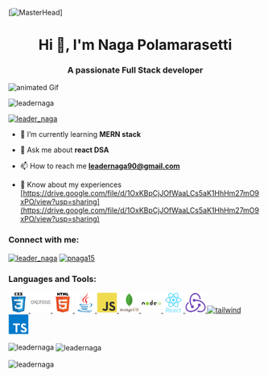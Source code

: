 [![MasterHead](https://raw.githubusercontent.com/TheDudeThatCode/TheDudeThatCode/master/Assets/Developer.gif)]
<h1 align="center">Hi 👋, I'm Naga Polamarasetti</h1>
<h3 align="center">A passionate Full Stack developer</h3>
<img style="margin:auto,display:block"  width="400" src="https://camo.githubusercontent.com/40165a147c3dcea0fa1db780bb533fc5f98546ccfb9d5d05ddb2f429277f5348/68747470733a2f2f616e616c7974696373696e6469616d61672e636f6d2f77702d636f6e74656e742f75706c6f6164732f323031382f31322f646576656c6f7065722d6472696262626c652e676966" alt="animated Gif" />

<p align="left"> <img src="https://komarev.com/ghpvc/?username=leadernaga&label=Profile%20views&color=0e75b6&style=flat" alt="leadernaga" /> </p>

<p align="left"> <a href="https://twitter.com/leader_naga" target="blank"><img src="https://img.shields.io/twitter/follow/leader_naga?logo=twitter&style=for-the-badge" alt="leader_naga" /></a> </p>

- 🌱 I’m currently learning **MERN stack**

- 💬 Ask me about **react DSA**

- 📫 How to reach me **leadernaga90@gmail.com**

- 📄 Know about my experiences [https://drive.google.com/file/d/1OxKBpCjJOfWaaLCs5aK1HhHm27mO9xPO/view?usp=sharing](https://drive.google.com/file/d/1OxKBpCjJOfWaaLCs5aK1HhHm27mO9xPO/view?usp=sharing)

<h3 align="left">Connect with me:</h3>
<p align="left">
<a href="https://twitter.com/leader_naga" target="blank"><img align="center" src="https://raw.githubusercontent.com/rahuldkjain/github-profile-readme-generator/master/src/images/icons/Social/twitter.svg" alt="leader_naga" height="30" width="40" /></a>
<a href="https://linkedin.com/in/pnaga15" target="blank"><img align="center" src="https://raw.githubusercontent.com/rahuldkjain/github-profile-readme-generator/master/src/images/icons/Social/linked-in-alt.svg" alt="pnaga15" height="30" width="40" /></a>
</p>

<h3 align="left">Languages and Tools:</h3>
<p align="left"> <a href="https://www.w3schools.com/css/" target="_blank" rel="noreferrer"> <img src="https://raw.githubusercontent.com/devicons/devicon/master/icons/css3/css3-original-wordmark.svg" alt="css3" width="40" height="40"/> </a> <a href="https://expressjs.com" target="_blank" rel="noreferrer"> <img src="https://raw.githubusercontent.com/devicons/devicon/master/icons/express/express-original-wordmark.svg" alt="express" width="40" height="40"/> </a> <a href="https://www.w3.org/html/" target="_blank" rel="noreferrer"> <img src="https://raw.githubusercontent.com/devicons/devicon/master/icons/html5/html5-original-wordmark.svg" alt="html5" width="40" height="40"/> </a> <a href="https://www.java.com" target="_blank" rel="noreferrer"> <img src="https://raw.githubusercontent.com/devicons/devicon/master/icons/java/java-original.svg" alt="java" width="40" height="40"/> </a> <a href="https://developer.mozilla.org/en-US/docs/Web/JavaScript" target="_blank" rel="noreferrer"> <img src="https://raw.githubusercontent.com/devicons/devicon/master/icons/javascript/javascript-original.svg" alt="javascript" width="40" height="40"/> </a> <a href="https://www.mongodb.com/" target="_blank" rel="noreferrer"> <img src="https://raw.githubusercontent.com/devicons/devicon/master/icons/mongodb/mongodb-original-wordmark.svg" alt="mongodb" width="40" height="40"/> </a> <a href="https://nodejs.org" target="_blank" rel="noreferrer"> <img src="https://raw.githubusercontent.com/devicons/devicon/master/icons/nodejs/nodejs-original-wordmark.svg" alt="nodejs" width="40" height="40"/> </a> <a href="https://reactjs.org/" target="_blank" rel="noreferrer"> <img src="https://raw.githubusercontent.com/devicons/devicon/master/icons/react/react-original-wordmark.svg" alt="react" width="40" height="40"/> </a> <a href="https://redux.js.org" target="_blank" rel="noreferrer"> <img src="https://raw.githubusercontent.com/devicons/devicon/master/icons/redux/redux-original.svg" alt="redux" width="40" height="40"/> </a> <a href="https://tailwindcss.com/" target="_blank" rel="noreferrer"> <img src="https://www.vectorlogo.zone/logos/tailwindcss/tailwindcss-icon.svg" alt="tailwind" width="40" height="40"/> </a> <a href="https://www.typescriptlang.org/" target="_blank" rel="noreferrer"> <img src="https://raw.githubusercontent.com/devicons/devicon/master/icons/typescript/typescript-original.svg" alt="typescript" width="40" height="40"/> </a> </p>

<p><img align="left" src="https://github-readme-stats.vercel.app/api/top-langs?username=leadernaga&show_icons=true&locale=en&layout=compact" alt="leadernaga" /></p>

<p>&nbsp;<img align="center" src="https://github-readme-stats.vercel.app/api?username=leadernaga&show_icons=true&locale=en" alt="leadernaga" /></p>

<p><img align="center" src="https://github-readme-streak-stats.herokuapp.com/?user=leadernaga&" alt="leadernaga" /></p>
